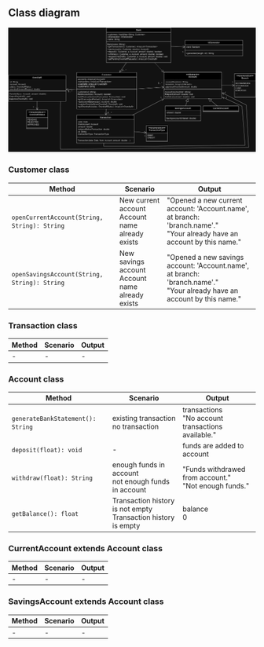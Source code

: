 ## Class diagram
![](./class_diagram.jpg)


### Customer class
| Method                                       | Scenario                                            | Output                                                                                                                     |
|----------------------------------------------|-----------------------------------------------------|----------------------------------------------------------------------------------------------------------------------------|
| `openCurrentAccount(String, String): String` | New current account<br/>Account name already exists | "Opened a new current account: 'Account.name', at branch: 'branch.name'."<br/>"Your already have an account by this name." |
| `openSavingsAccount(String, String): String` | New savings account<br/>Account name already exists | "Opened a new savings account: 'Account.name', at branch: 'branch.name'."<br/>"Your already have an account by this name." |


### Transaction class
| Method | Scenario | Output |
|--------|----------|--------|
| -      | -        | -      |


### Account class
| Method                            | Scenario                                                          | Output                                                   |
|-----------------------------------|-------------------------------------------------------------------|----------------------------------------------------------|
| `generateBankStatement(): String` | existing transaction<br/>no transaction                           | transactions<br/>"No account transactions available."    |
| `deposit(float): void`            | -                                                                 | funds are added to account                               |
| `withdraw(float): String`         | enough funds in account<br/>not enough funds in account           | "Funds withdrawed from account."<br/>"Not enough funds." |
| `getBalance(): float`             | Transaction history is not empty<br/>Transaction history is empty | balance<br/>0                                            |


### CurrentAccount extends Account class
| Method | Scenario | Output |
|--------|----------|--------|
| -      | -        | -      |


### SavingsAccount extends Account class
| Method | Scenario | Output |
|--------|----------|--------|
| -      | -        | -      |